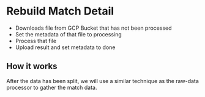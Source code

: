 # Rebuild Match Detail
* Downloads file from GCP Bucket that has not been processed
* Set the metadata of that file to processing
* Process that file
* Upload result and set metadata to done


## How it works
After the data has been split, we will use a similar technique as the raw-data processor to gather the match data.